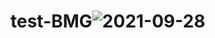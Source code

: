 # test-BMG![2021-09-28](https://user-images.githubusercontent.com/59022153/135052476-1b486155-6e8b-461a-be33-54037e5d92df.png)
